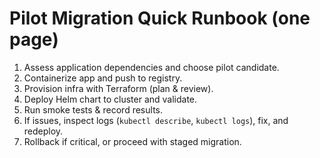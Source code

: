 # Pilot Migration Quick Runbook (one page)
1. Assess application dependencies and choose pilot candidate.
2. Containerize app and push to registry.
3. Provision infra with Terraform (plan & review).
4. Deploy Helm chart to cluster and validate.
5. Run smoke tests & record results.
6. If issues, inspect logs (`kubectl describe`, `kubectl logs`), fix, and redeploy.
7. Rollback if critical, or proceed with staged migration.
